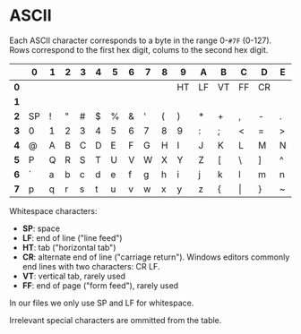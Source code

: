 # ASCII

Each ASCII character corresponds to a byte in the range 0-`#7F` (0-127).
Rows correspond to the first hex digit, colums to the second hex digit.

|       | 0 | 1 | 2 | 3 | 4 | 5 | 6 | 7 | 8 | 9 | A | B | C | D | E | F
| -     | - | - | - | - | - | - | - | - | - | - | - | - | - | - | - | -
| **0** |   |   |   |   |   |   |   |   |   |HT |LF |VT |FF |CR |   |
| **1** |   |   |   |   |   |   |   |   |   |   |   |   |   |   |   |
| **2** |SP | ! | " | # | $ | % | & | ' | ( | ) | * | + | , | - | . | /
| **3** | 0 | 1 | 2 | 3 | 4 | 5 | 6 | 7 | 8 | 9 | : | ; | < | = | > | ?
| **4** | @ | A | B | C | D | E | F | G | H | I | J | K | L | M | N | O
| **5** | P | Q | R | S | T | U | V | W | X | Y | Z | [ | \ | ] | ^ | _
| **6** | ` | a | b | c | d | e | f | g | h | i | j | k | l | m | n | o
| **7** | p | q | r | s | t | u | v | w | x | y | z | { |\| | } | ~ |

Whitespace characters:

* **SP**: space
* **LF**: end of line ("line feed")
* **HT**: tab ("horizontal tab")
* **CR**: alternate end of line ("carriage return").
  Windows editors commonly end lines with two characters: CR LF.
* **VT**: vertical tab, rarely used
* **FF**: end of page ("form feed"), rarely used

In our files we only use SP and LF for whitespace.

Irrelevant special characters are ommitted from the table.
